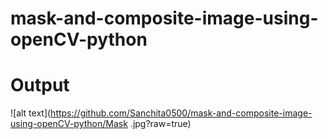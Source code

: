 # mask-and-composite-image-using-openCV-python


# Output

![alt text](https://github.com/Sanchita0500/mask-and-composite-image-using-openCV-python/Mask .jpg?raw=true)
